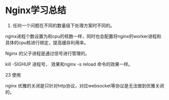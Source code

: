 # Nginx学习总结



1. 任何一个问题在不同的数量级下处理方案时不同的。



nginx进程个数设置为和cpu的核数一样，同时也会配置将nginx的worker进程和具体的cpu核进行绑定，提高缓存利用率。 



Nginx 的父子进程是通过信号进行管理的。 



kill -SIGHUP  进程号， 效果和nginx -s reload 命令的效果一样。 



23 使用





nginx 优雅的关闭是只针对http协议，对应websocket等协议是无法做到优雅关闭的。 





